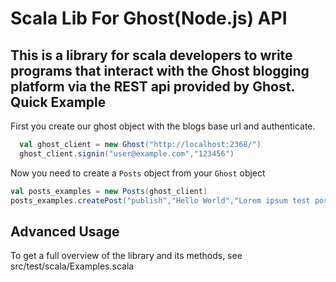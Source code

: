 Scala Lib For Ghost(Node.js) API
===
This is a library for scala developers to write programs that interact with the Ghost blogging platform via the REST api provided by Ghost.
Quick Example
---
First you create our ghost object with the blogs base url and authenticate.
```scala
  val ghost_client = new Ghost("http://localhost:2368/")
  ghost_client.signin("user@example.com","123456")
```

Now you need to create a <code>Posts</code> object from your <code>Ghost</code> object
```scala
val posts_examples = new Posts(ghost_client)
posts_examples.createPost("publish","Hello World","Lorem ipsum test post content.")
```
Advanced Usage
---
To get a full overview of the library and its methods, see src/test/scala/Examples.scala